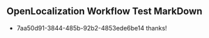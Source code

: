 ## OpenLocalization Workflow Test MarkDown
* 7aa50d91-3844-485b-92b2-4853ede6be14 thanks!

<!--HONumber=Aug16_HO1-->


